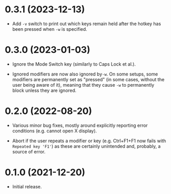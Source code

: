 # 0.3.1 (2023-12-13)

* Add `-v` switch to print out which keys remain held after the hotkey has been
  pressed when `-w` is specified.


# 0.3.0 (2023-01-03)

* Ignore the Mode Switch key (similarly to Caps Lock et al.).

* Ignored modifiers are now also ignored by`-w`. On some setups, some modifiers
  are permanently set as "pressed" (in some cases, without the user being aware
  of it), meaning that they cause `-w` to permanently block unless they are
  ignored.



# 0.2.0 (2022-08-20)

* Various minor bug fixes, mostly around explicitly reporting error conditions
  (e.g. cannot open X display).

* Abort if the user repeats a modifier or key (e.g. Ctrl+F1+F1 now fails with
  `Repeated key 'F1'`) as these are certainly unintended and, probably, a
  source of error.


# 0.1.0 (2021-12-20)

* Initial release.
